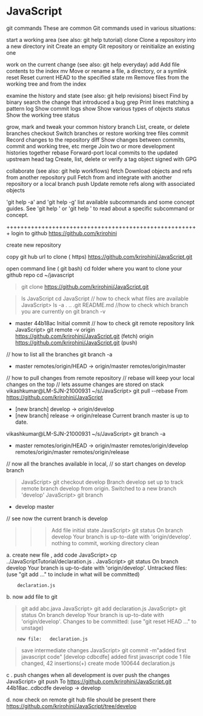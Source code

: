 # JavaScript

git commands 
These are common Git commands used in various situations:

start a working area (see also: git help tutorial)
   clone      Clone a repository into a new directory
   init       Create an empty Git repository or reinitialize an existing one

work on the current change (see also: git help everyday)
   add        Add file contents to the index
   mv         Move or rename a file, a directory, or a symlink
   reset      Reset current HEAD to the specified state
   rm         Remove files from the working tree and from the index

examine the history and state (see also: git help revisions)
   bisect     Find by binary search the change that introduced a bug
   grep       Print lines matching a pattern
   log        Show commit logs
   show       Show various types of objects
   status     Show the working tree status

grow, mark and tweak your common history
   branch     List, create, or delete branches
   checkout   Switch branches or restore working tree files
   commit     Record changes to the repository
   diff       Show changes between commits, commit and working tree, etc
   merge      Join two or more development histories together
   rebase     Forward-port local commits to the updated upstream head
   tag        Create, list, delete or verify a tag object signed with GPG

collaborate (see also: git help workflows)
   fetch      Download objects and refs from another repository
   pull       Fetch from and integrate with another repository or a local branch
   push       Update remote refs along with associated objects

'git help -a' and 'git help -g' list available subcommands and some
concept guides. See 'git help <command>' or 'git help <concept>'
to read about a specific subcommand or concept.




+++++++++++++++++++++++++++++++++++++++++++++++++++++++
login to github 
https://github.com/krirohini

create new repository 

copy git hub url to clone ( https) 
https://github.com/krirohini/JavaScript.git

open command line ( git bash) 
cd folder where you want to clone your github repo 
cd ~/javascript 
> git clone https://github.com/krirohini/JavaScript.git

> ls 
JavaScript
> cd JavaScript
// how to check what files are available 
JavaScript> ls -a
.         ..        .git      README.md
//how to check which branch you are currently on 
> git branch -v
* master 44b18ac Initial commit
// how to check git remote repository link 
JavaScript> git remote -v 
origin	https://github.com/krirohini/JavaScript.git (fetch)
origin	https://github.com/krirohini/JavaScript.git (push)

// how to list all the branches 
git branch -a 
* master
  remotes/origin/HEAD -> origin/master
  remotes/origin/master

// how to pull changes from remote repository 
// rebase will keep your local changes on the top 
// lets assume changes are stored on stack 
vikashkumar@LM-SJN-21000931 ~/s/JavaScript> git pull --rebase 
From https://github.com/krirohini/JavaScript
 * [new branch]      develop    -> origin/develop
 * [new branch]      release    -> origin/release
Current branch master is up to date.

vikashkumar@LM-SJN-21000931 ~/s/JavaScript> git branch -a 
* master
  remotes/origin/HEAD -> origin/master
  remotes/origin/develop
  remotes/origin/master
  remotes/origin/release

// now all the branches available in local, 
// so start changes on develop branch 
>JavaScript> git checkout develop
Branch develop set up to track remote branch develop from origin.
Switched to a new branch 'develop'
JavaScript> git branch 
* develop
  master

// see now the current branch is develop



>>> Add file 
initial state 
JavaScript> git status
	On branch develop
	Your branch is up-to-date with 'origin/develop'.
	nothing to commit, working directory clean


a. create new file , add code 
JavaScript> cp ../JavaScriptTutorial/declaration.js  .
JavaScript> git status 
	On branch develop
	Your branch is up-to-date with 'origin/develop'.
	Untracked files:
  	(use "git add <file>..." to include in what will be committed)

		declaration.js

 b. now  add file to git 
> git add abc.java
JavaScript> git add declaration.js 
JavaScript> git status 
	On branch develop
	Your branch is up-to-date with 'origin/develop'.
	Changes to be committed:
  		(use "git reset HEAD <file>..." to unstage)

		new file:   declaration.js

> save intermediate changes 
JavaScript> git commit -m"added first javascript code"
	[develop cdbcdfe] added first javascript code
 		1 file changed, 42 insertions(+)
 		create mode 100644 declaration.js

c . push changes when all development is over push the changes 
JavaScript> git push 
	To https://github.com/krirohini/JavaScript.git
   	44b18ac..cdbcdfe  develop -> develop
	
d. now check on remote git hub file should be present there 
https://github.com/krirohini/JavaScript/tree/develop







